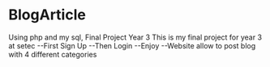 # BlogArticle
Using php and my sql, Final Project Year 3
This is my final project for year 3 at setec
--First Sign Up
--Then Login
--Enjoy
--Website allow to post blog with 4 different categories
